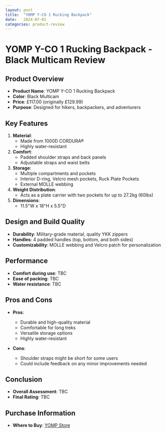 ```yaml
---
layout: post
title:  "YOMP Y-CO 1 Rucking Backpack"
date:   2024-07-01
categories: product-review
---
```


# YOMP Y-CO 1 Rucking Backpack - Black Multicam Review

## Product Overview
- **Product Name**: YOMP Y-CO 1 Rucking Backpack
- **Color**: Black Multicam
- **Price**: £117.00 (originally £129.99)
- **Purpose**: Designed for hikers, backpackers, and adventurers

## Key Features
1. **Material**:
   - Made from 1000D CORDURA®
   - Highly water-resistant
2. **Comfort**:
   - Padded shoulder straps and back panels
   - Adjustable straps and waist belts
3. **Storage**:
   - Multiple compartments and pockets
   - Interior D-ring, Velcro mesh pockets, Ruck Plate Pockets
   - External MOLLE webbing
4. **Weight Distribution**:
   - Acts as a plate carrier with two pockets for up to 27.2kg (60lbs)
5. **Dimensions**:
   - 11.5"W x 18"H x 5.5"D

## Design and Build Quality
- **Durability**: Military-grade material, quality YKK zippers
- **Handles**: 4 padded handles (top, bottom, and both sides)
- **Customizability**: MOLLE webbing and Velcro patch for personalization

## Performance
- **Comfort during use**: TBC
- **Ease of packing**: TBC
- **Water resistance**: TBC
  
## Pros and Cons
- **Pros**:
  - Durable and high-quality material
  - Comfortable for long treks
  - Versatile storage options
  - Highly water-resistant

- **Cons**:
  - Shoulder straps might be short for some users
  - Could include feedback on any minor improvements needed

## Conclusion
- **Overall Assessment**: TBC
- **Final Rating**: TBC

## Purchase Information
- **Where to Buy**: [YOMP Store](https://www.yomp.store/collections/bags-rucking-backpacks/products/yomp-backpack-black-multi-cam)
